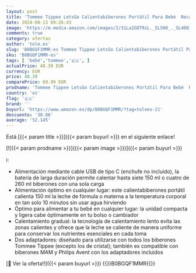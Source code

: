 ```yaml
---
layout: post
title: 'Tommee Tippee LetsGo Calientabiberones Portátil Para Bebé  Recargable por USB  Calientabiberones Eléctrico  Ligero e Ideal Para Viajar'
date: 2024-08-13 09:26:43
image: 'https://m.media-amazon.com/images/I/31La2GDT9zL._SL500_._SL400_.jpg'
comments: true
category: ofertas
author: 'tole.es'
slug: 'B0BGQF1MMR-es Tommee Tippee LetsGo Calientabiberones Portátil Para Bebé...'
sku: 'B0BGQF1MMR-es'
tags: [ 'bebé','tommee','🇪🇸', ]
actualPrice: 48.39 EUR
currency: EUR
price: 48.39
comparePrice: 69.99 EUR
prodname: 'Tommee Tippee LetsGo Calientabiberones Portátil Para Bebé  Recargable por USB  Calientabiberones Eléctrico  Ligero e Ideal Para Viajar'
country: 'es'
flag: '🇪🇸'
brand: ''
buyurl: 'https://www.amazon.es/dp/B0BGQF1MMR/?tag=tolees-21'
descuento: '30.86'
average: '52.145'
---
```


Está [{{< param title >}}]({{< param buyurl >}}) en el siguiente enlace!

[![{{< param prodname >}}]({{< param image >}})]({{< param buyurl >}})

ℹ️:

- Alimentación mediante cable USB de tipo C (enchufe no incluido), la batería de larga duración permite calentar hasta siete 150 ml o cuatro de 260 ml biberones con una sola carga
- Alimentación óptimo en cualquier lugar: este calientabiberones portátil calienta 150 ml la leche de fórmula o materna a la temperatura corporal en tan solo 10 minutos sin usar agua hirviendo
- Óptimo para alimentar a tu bebé en cualquier lugar: la unidad compacta y ligera cabe óptimamente en tu bolso o cambiador
- Calentamiento gradual: la tecnología de calentamiento lento evita las zonas calientes y ofrece que la leche se caliente de manera uniforme para conservar los nutrientes esenciales en cada toma
- Dos adaptadores: diseñado para utilizarse con todos los biberones Tommee Tippee (excepto los de cristal); también es compatible con biberones MAM y Philips Avent con los adaptadores incluidos

[🛒 Ver la oferta!!]({{< param buyurl >}})
{{<world>}}B0BGQF1MMR{{</world>}}
